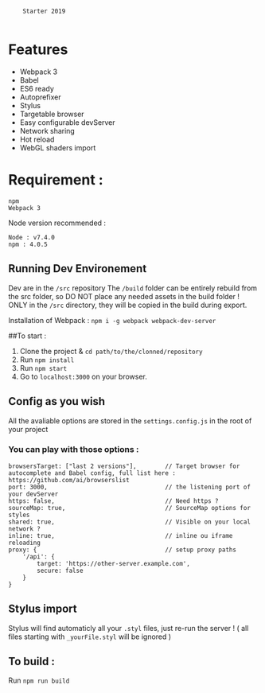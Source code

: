 ```

    Starter 2019


```

# Features

* Webpack 3
* Babel 
* ES6 ready
* Autoprefixer
* Stylus
* Targetable browser
* Easy configurable devServer
* Network sharing
* Hot reload
* WebGL shaders import


# Requirement :

```
npm
Webpack 3
```

Node version recommended :

```
Node : v7.4.0
npm : 4.0.5
```

## Running Dev Environement

Dev are in the ```/src``` repository
The ```/build``` folder can be entirely rebuild from the src folder, so DO NOT place any needed assets in the build folder ! ONLY in the ```/src``` directory, they will be copied in the build during export.

Installation of Webpack : ```npm i -g webpack webpack-dev-server```

##To start :

1. Clone the project & ```cd path/to/the/clonned/repository```
2. Run ```npm install```
3. Run ```npm start```
4. Go to ```localhost:3000``` on your browser.


## Config as you wish

All the avaliable options are stored in the ```settings.config.js``` in the root of your project

### You can play with those options : 

```
browsersTarget: ["last 2 versions"],        // Target browser for autocomplete and Babel config, full list here : https://github.com/ai/browserslist
port: 3000,                                 // the listening port of your devServer
https: false,                               // Need https ?
sourceMap: true,                            // SourceMap options for styles
shared: true,                               // Visible on your local network ?
inline: true,                               // inline ou iframe reloading
proxy: {                                    // setup proxy paths
    '/api': {
        target: 'https://other-server.example.com',
        secure: false
    }
}
```

## Stylus import 

Stylus will find automaticly all your ```.styl``` files, just re-run the server !
( all files starting with ``` _yourFile.styl ``` will be ignored )

## To build :

Run ```npm run build```
